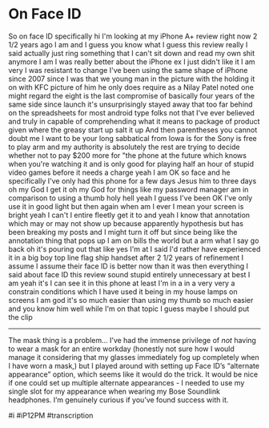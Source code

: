 # On Face ID
So on face ID specifically hi I'm looking at my iPhone A+ review right now 2 1/2 years ago I am and I guess you know what I guess this review really I said actually just ring something that I can't sit down and read my own shit anymore I am I was really better about the iPhone ex I just didn't like it I am very I was resistant to change I've been using the same shape of iPhone since 2007 since I was that we young man in the picture with the holding it on with KFC picture of him he only does require as a Nilay Patel noted one might regard the eight is the last compromise of basically four years of the same side since launch it's unsurprisingly stayed away that too far behind on the spreadsheets for most android type folks not that I've ever believed and truly in capable of comprehending what it means to package of product given where the greasy start up salt it up And then parentheses you cannot doubt me I want to be your long sabbatical from Iowa is for the Sony is free to play arm and my authority is absolutely the rest are trying to decide whether not to pay $200 more for "the phone at the future which knows when you're watching it and is only good for playing half an hour of stupid video games before it needs a charge yeah I am OK so face and he specifically I've only had this phone for a few days Jesus him to three days oh my God I get it oh my God for things like my password manager am in comparison to using a thumb holy hell yeah I guess I've been OK I've only use it in good light but then again when am I ever I mean your screen is bright yeah I can't I entire fleetly get it to and yeah I know that annotation which may or may not show up because apparently hypothesis but has been breaking my posts and I might turn it off but since being like the annotation thing that pops up I am on bills the world but a arm what I say go back oh it's pouring out that like yes I'm at I said I'd rather have experienced it in a big boy top line flag ship handset after 2 1/2 years of refinement I assume I assume their face ID is better now than it was then everything I said about face ID this review sound stupid entirely unnecessary at best I am yeah it's I can see it in this phone at least I'm in a in a very very a constrain conditions which I have used it being in my house lamps on screens I am god it's so much easier than using my thumb so much easier and you know him well while I'm on that topic I guess maybe I should put the clip
- - - -
The mask thing is a problem... I’ve had the immense privilege of *not* having to wear a mask for an entire workday (honestly not sure how I would manage it considering that my glasses immediately fog up completely when I have worn a mask,) but I played around with setting up Face ID’s “alternate appearance” option, which seems like it would do the trick. It would be nice if one could set up multiple alternate appearances - I needed to use my single slot for my appearance when wearing my Bose Soundlink headphones. I’m genuinely curious if you’ve found success with it.

#i #iP12PM #transcription